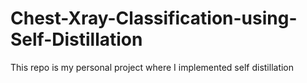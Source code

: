 # Chest-Xray-Classification-using-Self-Distillation
This repo is my personal project where I implemented self distillation
